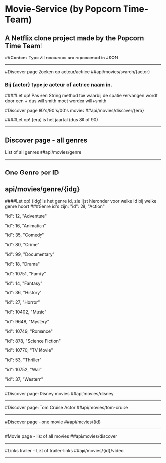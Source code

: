 # Movie-Service (by Popcorn Time-Team)
A Netflix clone project made by the Popcorn Time Team!
------------------------------------------------------


##Content-Type
All resources are represented in JSON

---------------------------------------------------

#Discover page Zoeken op acteur/actrice
##api/movies/search/{actor}

### Bij {actor} type je acteur of actrice naam in.
####Let op! Pas een String method toe waarbij de spatie vervangen wordt door een + dus will smith moet worden will+smith

#Discover page 80's/90's/00's movies
##api/movies/discover/{era}

####Let op! {era} is het jaartal (dus 80 of 90)

---------------------------------------------------
## Discover page - all genres
List of all genres
##api/movies/genre


---------------------------------------------------

## One Genre per ID
## api/movies/genre/{idg}

####Let op! {idg} is het genre id, zie lijst hieronder voor welke id bij welke genre hoort
###Genre id's zijn:
"id": 28,
"Action"

"id": 12,
"Adventure"

"id": 16,
"Animation"

"id": 35,
"Comedy"

"id": 80,
"Crime"

"id": 99,
"Documentary"

"id": 18,
"Drama"

"id": 10751,
"Family"

"id": 14,
"Fantasy"

"id": 36,
"History"

"id": 27,
"Horror"

"id": 10402,
"Music"

"id": 9648,
"Mystery"

"id": 10749,
"Romance"

"id": 878,
"Science Fiction"

"id": 10770,
"TV Movie"

"id": 53,
"Thriller"

"id": 10752,
"War"

"id": 37,
"Western"

---------------------------------------------------

#Discover page: Disney movies
##api/movies/disney

---------------------------------------------------

#Discover page: Tom Cruise Actor
##api/movies/tom-cruise

---------------------------------------------------

#Discover page - one movie
##api/movies/{id}

---------------------------------------------------
#Movie page - list of all movies
##api/movies/discover 

---------------------------------------------------
#Links trailer - List of trailer-links
##api/movies/{id}/video 

--------------------------------------------------------



